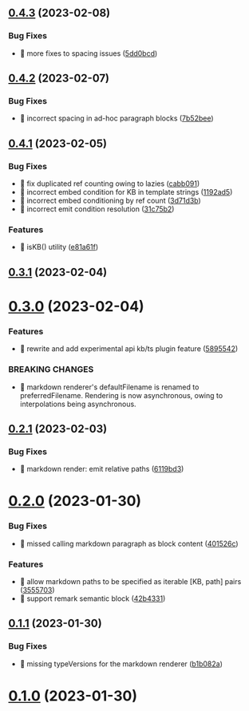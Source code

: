 ## [0.4.3](https://github.com/soul-codes/kbts/compare/0.4.2...0.4.3) (2023-02-08)


### Bug Fixes

* 🐛 more fixes to spacing issues ([5dd0bcd](https://github.com/soul-codes/kbts/commit/5dd0bcdaff0ea626ff564a5603395cbdb63ad6b1))

## [0.4.2](https://github.com/soul-codes/kbts/compare/0.4.1...0.4.2) (2023-02-07)


### Bug Fixes

* 🐛 incorrect spacing in ad-hoc paragraph blocks ([7b52bee](https://github.com/soul-codes/kbts/commit/7b52bee0567317c97630610811d55e4786fa3576))

## [0.4.1](https://github.com/soul-codes/kbts/compare/0.3.1...0.4.1) (2023-02-05)


### Bug Fixes

* 🐛 fix duplicated ref counting owing to lazies ([cabb091](https://github.com/soul-codes/kbts/commit/cabb09169bfc3f2ce19b85c970da333834161765))
* 🐛 incorrect embed condition for KB in template strings ([1192ad5](https://github.com/soul-codes/kbts/commit/1192ad5f93360d7241eafd8027a3e8ec84e8be88))
* 🐛 incorrect embed conditioning by ref count ([3d71d3b](https://github.com/soul-codes/kbts/commit/3d71d3b3a2346e85b061bd52578eeb059d9227fc))
* 🐛 incorrect emit condition resolution ([31c75b2](https://github.com/soul-codes/kbts/commit/31c75b295779fbc43a7eaed25060dee0b75fbe4a))


### Features

* 🎸 isKB() utility ([e81a61f](https://github.com/soul-codes/kbts/commit/e81a61fad2b5126550f815818687d53d39b7f193))

## [0.3.1](https://github.com/soul-codes/kbts/compare/0.3.0...0.3.1) (2023-02-04)

# [0.3.0](https://github.com/soul-codes/kbts/compare/0.2.1...0.3.0) (2023-02-04)


### Features

* 🎸 rewrite and add experimental api kb/ts plugin feature ([5895542](https://github.com/soul-codes/kbts/commit/5895542c6cb833085eccbbdb09806f92cb8a5c25))


### BREAKING CHANGES

* 🧨 markdown renderer's defaultFilename is renamed to preferredFilename. Rendering is now asynchronous, owing to interpolations being asynchronous.

## [0.2.1](https://github.com/soul-codes/kbts/compare/0.2.0...0.2.1) (2023-02-03)


### Bug Fixes

* 🐛 markdown render: emit relative paths ([6119bd3](https://github.com/soul-codes/kbts/commit/6119bd397bc2d2e6df1e23bc3d26000b1653fab3))

# [0.2.0](https://github.com/soul-codes/kbts/compare/0.1.1...0.2.0) (2023-01-30)


### Bug Fixes

* 🐛 missed calling markdown paragraph as block content ([401526c](https://github.com/soul-codes/kbts/commit/401526c5160e8e3ee0979afec171615b244f0467))


### Features

* 🎸 allow markdown paths to be specified as iterable [KB, path] pairs ([3555703](https://github.com/soul-codes/kbts/commit/35557038e15072d6a67eb2f64e3c223ee65e3137))
* 🎸 support remark semantic block ([42b4331](https://github.com/soul-codes/kbts/commit/42b4331531cb0a812a59aa5b48a66399a1cf6578))

## [0.1.1](https://github.com/soul-codes/kbts/compare/0.1.0...0.1.1) (2023-01-30)


### Bug Fixes

* 🐛 missing typeVersions for the markdown renderer ([b1b082a](https://github.com/soul-codes/kbts/commit/b1b082ab0fe2fa2a6169e39b0d7adf7255df2e35))



# [0.1.0](https://github.com/soul-codes/kbts/compare/0.1.0...0.1.1) (2023-01-30)

